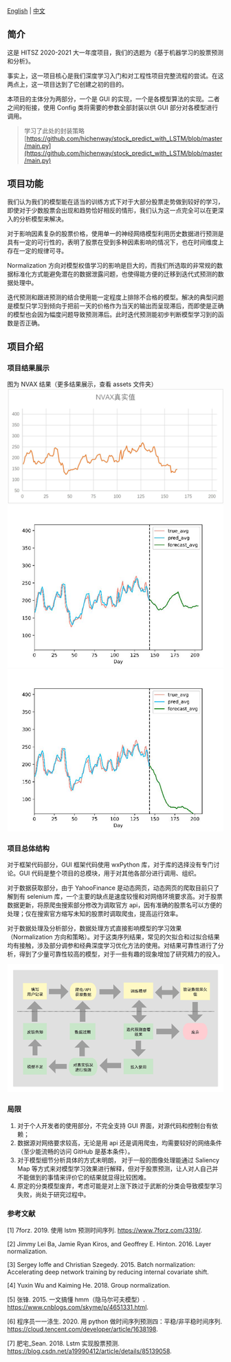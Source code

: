 [English](README.md) | [中文](README_zh.md)

## 简介

这是 HITSZ 2020-2021 大一年度项目，我们的选题为《基于机器学习的股票预测和分析》。

事实上，这一项目核心是我们深度学习入门和对工程性项目完整流程的尝试。在这两点上，这一项目达到了它创建之初的目的。

本项目的主体分为两部分，一个是 GUI 的实现，一个是各模型算法的实现。二者之间的衔接，使用 Config 类将需要的参数全部封装以供 GUI 部分对各模型进行调用。

> 学习了此处的封装策略 [https://github.com/hichenway/stock_predict_with_LSTM/blob/master/main.py](https://github.com/hichenway/stock_predict_with_LSTM/blob/master/main.py)


## 项目功能

我们认为我们的模型能在适当的训练方式下对于大部分股票走势做到较好的学习，即使对于少数股票会出现和趋势恰好相反的情形，我们认为这一点完全可以在更深入的分析模型来解决。

对于影响因素复杂的股票价格，使用单一的神经网络模型利用历史数据进行预测是具有一定的可行性的，表明了股票在受到多种因素影响的情况下，也在时间维度上存在一定的规律可寻。

Normalization 方向对模型权值学习的影响是巨大的，而我们所选取的非常规的数据标准化方式能避免潜在的数据泄露问题，也使得能方便的迁移到迭代式预测的数据处理中。

迭代预测和跟进预测的结合使用能一定程度上排除不合格的模型。解决的典型问题是模型只学习到倾向于把前一天的价格作为当天的输出而呈现滞后，而即使是正确的模型也会因为幅度问题导致预测滞后。此时迭代预测能初步判断模型学习到的函数是否正确。

## 项目介绍

### 项目结果展示

图为 NVAX 结果（更多结果展示，查看 assets 文件夹）
![fig_1](assets/NVAX_true.png)
![fig_2](assets/NVAX_forecast_1.png)
![fig_3](assets/NVAX_forecast_2.png)

### 项目总体结构

对于框架代码部分，GUI 框架代码使用 wxPython 库，对于库的选择没有专门讨论。GUI 代码是整个项目的总模块，用于对其他各部分进行调用、组织。

对于数据获取部分，由于 YahooFinance 是动态网页，动态网页的爬取目前只了解到有 selenium 库，一个主要的缺点是速度较慢和对网络环境要求高。对于股票数据更新，将原爬虫搜索部分修改为调取官方 api，因有准确的股票名可以方便的处理；仅在搜索官方缩写未知的股票时调取爬虫，提高运行效率。

对于数据处理及分析部分，数据处理方式直接影响模型的学习效果（Normalization 方向和策略）。对于这类序列结果，常见的欠拟合和过拟合结果均有接触，涉及部分调参和经典深度学习优化方法的使用。对结果可靠性进行了分析，得到了少量可靠性较高的模型，对于一些有趣的现象增加了研究精力的投入。

![procedure](assets/procedure.png)

### 局限

1. 对于个人开发者的使用部分，不完全支持 GUI 界面，对源代码和控制台有依赖；
2. 数据源对网络要求较高，无论是用 api 还是调用爬虫，均需要较好的网络条件（至少能流畅的访问 GitHub 是基本条件）。
3. 对于模型细节分析具体的方式未明朗， 对于一般的图像处理能通过 Saliency Map 等方式来对模型学习效果进行解释，但对于股票预测，让人对人自己并不能做到的事情来评价它的结果就显得比较困难。
4. 原定的分类模型废弃，考虑可能是对上涨下跌过于武断的分类会导致模型学习失败，尚处于研究过程中。

### 参考文献

[1] 7forz. 2019. 使用 lstm 预测时间序列. https://www.7forz.com/3319/.

[2] Jimmy Lei Ba, Jamie Ryan Kiros, and Geoffrey E. Hinton. 2016. Layer normalization.

[3] Sergey Ioffe and Christian Szegedy. 2015. Batch normalization: Accelerating deep network training by reducing internal covariate shift.

[4] Yuxin Wu and Kaiming He. 2018. Group normalization.

[5] 张锋. 2015. 一文搞懂 hmm（隐马尔可夫模型）. https://www.cnblogs.com/skyme/p/4651331.html.

[6] 程序员一一涤生. 2020. 用 python 做时间序列预测四：平稳/非平稳时间序列. https://cloud.tencent.com/developer/article/1638198.

[7] 肥宅\_Sean. 2018. Lstm 实现股票预测. https://blog.csdn.net/a19990412/article/details/85139058.
